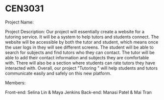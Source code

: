 # CEN3031

Project Name: 

Project Description:
Our project will essentially create a website for a tutoring service. It will be a system to help tutors and students connect. The website will be accessible by both the tutor and student, which means once the user logs in they will see different screens. The student will be able to search for subjects and find tutors who they can contact. The tutor will be able to add their contact information and subjects they are comfortable with. There will also be a section where students can rate tutors they have interacted with. Overall, our project "Tutoring " will help students and tutors communicate easily and safely on this new platform. 

Members:

  Front-end: Selina Lin & Maya Jenkins
  Back-end: Manasi Patel & Mai Tran
